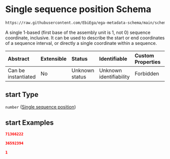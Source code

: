 # Single sequence position Schema

```txt
https://raw.githubusercontent.com/EbiEga/ega-metadata-schema/main/schemas/EGA.common-definitions.json#/definitions/sequenceCoordinates/properties/sequenceInterval/properties/start
```

A single 1-based (first base of the assembly unit is 1, not 0) sequence coordinate, inclusive. It can be used to describe the start or end coordinates of a sequence interval, or directly a single coordinate within a sequence.

| Abstract            | Extensible | Status         | Identifiable            | Custom Properties | Additional Properties | Access Restrictions | Defined In                                                                                           |
| :------------------ | :--------- | :------------- | :---------------------- | :---------------- | :-------------------- | :------------------ | :--------------------------------------------------------------------------------------------------- |
| Can be instantiated | No         | Unknown status | Unknown identifiability | Forbidden         | Allowed               | none                | [EGA.common-definitions.json\*](../../../schemas/EGA.common-definitions.json "open original schema") |

## start Type

`number` ([Single sequence position](ega-4-definitions-sequence-coordinates-properties-sequence-interval-properties-single-sequence-position.md))

## start Examples

```json
71366222
```

```json
36592394
```

```json
1
```
